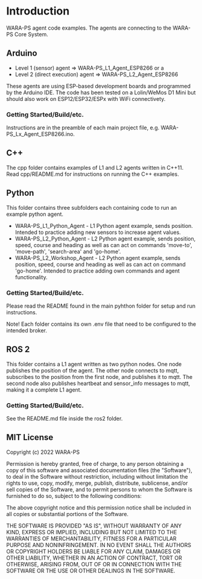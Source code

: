 # Introduction 
WARA-PS agent code examples. The agents are connecting to the WARA-PS Core System.

## Arduino
- Level 1 (sensor) agent => WARA-PS_L1_Agent_ESP8266 or a
- Level 2 (direct execution) agent => WARA-PS_L2_Agent_ESP8266

These agents are using ESP-based development boards and programmed by the Arduino IDE.
The code has been tested on a Lolin/WeMos D1 Mini but should also work on ESP12/ESP32/ESPx with WiFi connectivety.

### Getting Started/Build/etc.
Instructions are in the preamble of each main project file, e.g. WARA-PS_Lx_Agent_ESP8266.ino.

## C++
The cpp folder contains examples of L1 and L2 agents written in C++11. Read cpp/README.md for instructions on running the C++ examples.

## Python
This folder contains three subfolders each containing code to run an example python agent.
- WARA-PS_L1_Python_Agent - L1 Python agent example, sends position. Intended to practice adding new sensors to increase agent values.
- WARA-PS_L2_Python_Agent - L2 Python agent example, sends position, speed, course and heading as well as can act on commands 'move-to', 'move-path', 'search-area' and 'go-home'.
- WARA-PS_L2_Workshop_Agent - L2 Python agent example, sends position, speed, course and heading as well as can act on command 'go-home'. Intended to practice adding own commands and agent functionality.

### Getting Started/Build/etc.
Please read the README found in the main pyhthon folder for setup and run instructions.

Note! Each folder contains its own .env file that need to be configured to the intended broker.

## ROS 2
This folder contains a L1 agent written as two python nodes.
One node publishes the position of the agent. The other node connects to mqtt, subscribes to the position from the first node, and publishes it to mqtt. The second node also publishes heartbeat and sensor_info messages to mqtt, making it a complete L1 agent.

### Getting Started/Build/etc.
See the README.md file inside the ros2 folder.

## MIT License

Copyright (c) 2022 WARA-PS

Permission is hereby granted, free of charge, to any person obtaining a copy
of this software and associated documentation files (the "Software"), to deal
in the Software without restriction, including without limitation the rights
to use, copy, modify, merge, publish, distribute, sublicense, and/or sell
copies of the Software, and to permit persons to whom the Software is
furnished to do so, subject to the following conditions:

The above copyright notice and this permission notice shall be included in all
copies or substantial portions of the Software.

THE SOFTWARE IS PROVIDED "AS IS", WITHOUT WARRANTY OF ANY KIND, EXPRESS OR
IMPLIED, INCLUDING BUT NOT LIMITED TO THE WARRANTIES OF MERCHANTABILITY,
FITNESS FOR A PARTICULAR PURPOSE AND NONINFRINGEMENT. IN NO EVENT SHALL THE
AUTHORS OR COPYRIGHT HOLDERS BE LIABLE FOR ANY CLAIM, DAMAGES OR OTHER
LIABILITY, WHETHER IN AN ACTION OF CONTRACT, TORT OR OTHERWISE, ARISING FROM,
OUT OF OR IN CONNECTION WITH THE SOFTWARE OR THE USE OR OTHER DEALINGS IN THE
SOFTWARE.